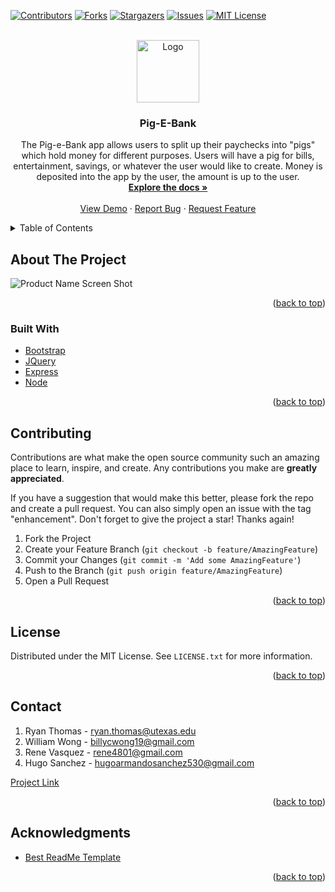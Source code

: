 <div id="top"></div>

[![Contributors][contributors-shield]][contributors-url]
[![Forks][forks-shield]][forks-url]
[![Stargazers][stars-shield]][stars-url]
[![Issues][issues-shield]][issues-url]
[![MIT License][license-shield]][license-url]




<!-- PROJECT LOGO -->
<br />
<div align="center">
  <a href="https://github.com/Stiltsskinner/Pig-E-Bank">
    <img src="https://github.com/Stiltskinner/Pig-E-Bank/blob/main/images/pig-logo.png" alt="Logo" width="100" height="100">
  </a>

<h3 align="center">Pig-E-Bank</h3>

  <p align="center">
    The Pig-e-Bank app allows users to split up their paychecks into "pigs" which hold money for different purposes.  Users will have a pig for bills, entertainment, savings, or whatever the user would like to create. Money is deposited into the app by the user, the amount is up to the user. 
    <br />
    <a href="https://github.com/Stiltskinner/Pig-E-Bank"><strong>Explore the docs »</strong></a>
    <br />
    <br />
    <a href="https://github.com/Stiltskinner/Pig-E-Bank">View Demo</a>
    ·
    <a href="https://github.com/Stiltskinner/Pig-E-Bank/issues">Report Bug</a>
    ·
    <a href="https://github.com/Stiltskinner/Pig-E-Bank/issues">Request Feature</a>
  </p>
</div>



<!-- TABLE OF CONTENTS -->
<details>
  <summary>Table of Contents</summary>
  <ol>
    <li>
      <a href="#about-the-project">About The Project</a>
      <ul>
        <li><a href="#built-with">Built With</a></li>
      </ul>
    </li>
    <li>
      <a href="#getting-started">Getting Started</a>
      <ul>
        <li><a href="#prerequisites">Prerequisites</a></li>
        <li><a href="#installation">Installation</a></li>
      </ul>
    </li>
    <li><a href="#usage">Usage</a></li>
    <li><a href="#roadmap">Roadmap</a></li>
    <li><a href="#contributing">Contributing</a></li>
    <li><a href="#license">License</a></li>
    <li><a href="#contact">Contact</a></li>
    <li><a href="#acknowledgments">Acknowledgments</a></li>
  </ol>
</details>



<!-- ABOUT THE PROJECT -->
## About The Project

![Product Name Screen Shot](./Pig%20E-Bank%20Demo.gif)



<p align="right">(<a href="#top">back to top</a>)</p>



### Built With
* [Bootstrap](https://getbootstrap.com)
* [JQuery](https://jquery.com)
* [Express](https://expressjs.com/)
* [Node](https://nodejs.org/en/)


<p align="right">(<a href="#top">back to top</a>)</p>



<!-- CONTRIBUTING -->
## Contributing

Contributions are what make the open source community such an amazing place to learn, inspire, and create. Any contributions you make are **greatly appreciated**.

If you have a suggestion that would make this better, please fork the repo and create a pull request. You can also simply open an issue with the tag "enhancement".
Don't forget to give the project a star! Thanks again!

1. Fork the Project
2. Create your Feature Branch (`git checkout -b feature/AmazingFeature`)
3. Commit your Changes (`git commit -m 'Add some AmazingFeature'`)
4. Push to the Branch (`git push origin feature/AmazingFeature`)
5. Open a Pull Request

<p align="right">(<a href="#top">back to top</a>)</p>



<!-- LICENSE -->
## License

Distributed under the MIT License. See `LICENSE.txt` for more information.

<p align="right">(<a href="#top">back to top</a>)</p>



<!-- CONTACT -->
## Contact
1. Ryan Thomas - ryan.thomas@utexas.edu
2. William Wong - billycwong19@gmail.com
3. Rene Vasquez - rene4801@gmail.com
4. Hugo Sanchez - hugoarmandosanchez530@gmail.com


[Project Link](https://infinite-falls-27891.herokuapp.com/)

<p align="right">(<a href="#top">back to top</a>)</p>



<!-- ACKNOWLEDGMENTS -->
## Acknowledgments

* [Best ReadMe Template](https://github.com/othneildrew/Best-README-Template)

<p align="right">(<a href="#top">back to top</a>)</p>



<!-- MARKDOWN LINKS & IMAGES -->
<!-- https://www.markdownguide.org/basic-syntax/#reference-style-links -->
[contributors-shield]: https://img.shields.io/github/contributors/Stiltskinner/Pig-E-Bank.svg?style=for-the-badge
[contributors-url]: https://github.com/Stiltskinner/Pig-E-Bank/graphs/contributors
[forks-shield]: https://img.shields.io/github/forks/Stiltskinner/Pig-E-Bank.svg?style=for-the-badge
[forks-url]: https://github.com/Stiltskinner/Pig-E-Bank/network/members
[stars-shield]: https://img.shields.io/github/stars/Stiltskinner/Pig-E-Bank.svg?style=for-the-badge
[stars-url]: https://github.com/Stiltskinner/Pig-E-Bank/stargazers
[issues-shield]: https://img.shields.io/github/issues/Stiltskinner/Pig-E-Bank.svg?style=for-the-badge
[issues-url]: https://github.com/Stiltskinner/Pig-E-Bank/issues
[license-shield]: https://img.shields.io/github/license/Stiltskinner/Pig-E-Bank.svg?style=for-the-badge
[license-url]: https://github.com/Stiltskinner/Pig-E-Bank/blob/master/LICENSE.txt

[product-screenshot]: images/screenshot.png